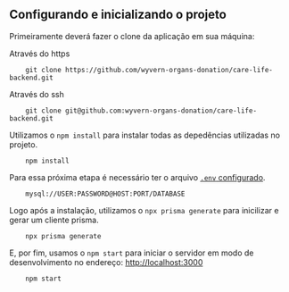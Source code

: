 ## Configurando e inicializando o projeto

Primeiramente deverá fazer o clone da aplicação em sua máquina:

Através do https
```
    git clone https://github.com/wyvern-organs-donation/care-life-backend.git
```

Através do ssh
```
    git clone git@github.com:wyvern-organs-donation/care-life-backend.git
```

Utilizamos o `npm install` para instalar todas as depedências utilizadas no projeto.

```
    npm install 
```
Para essa próxima etapa é necessário ter o arquivo [`.env` configurado](https://www.prisma.io/docs/concepts/database-connectors/mysql).

```
    mysql://USER:PASSWORD@HOST:PORT/DATABASE
```

Logo após a instalação, utilizamos o `npx prisma generate` para inicilizar e gerar um cliente prisma. 
```
    npx prisma generate
```

E, por fim, usamos o `npm start` para iniciar o servidor em modo de desenvolvimento  no endereço: [http://localhost:3000](http://localhost:3000)
```
    npm start
```
